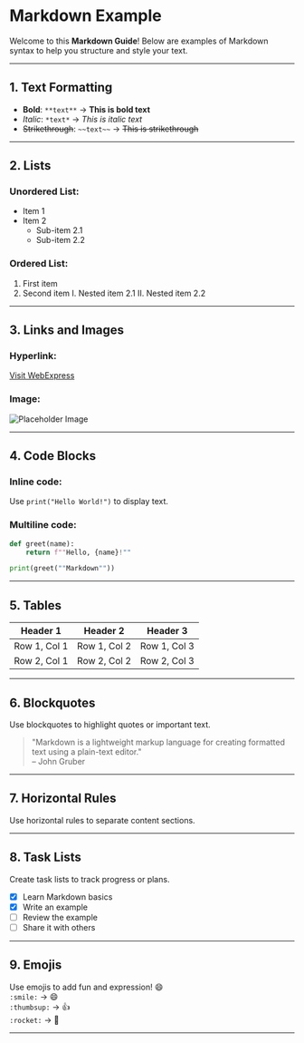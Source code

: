 ﻿# Markdown Example

Welcome to this **Markdown Guide**! Below are examples of Markdown syntax to help you structure and style your text.

---

## 1. Text Formatting

- **Bold**: `**text**` → **This is bold text**
- *Italic*: `*text*` → *This is italic text*
- ~~Strikethrough~~: `~~text~~` → ~~This is strikethrough~~

---

## 2. Lists

### Unordered List:
- Item 1
- Item 2
    - Sub-item 2.1
    - Sub-item 2.2

### Ordered List:
1. First item
2. Second item
    I. Nested item 2.1
    II. Nested item 2.2

---

## 3. Links and Images

### Hyperlink:
[Visit WebExpress](https://webexpress-framework.github.io/WebExpress.WebUI/)

### Image:
![Placeholder Image](https://raw.githubusercontent.com/webexpress-framework/WebExpress/refs/heads/main/icon.png)

---

## 4. Code Blocks

### Inline code:
Use `print("Hello World!")` to display text.

### Multiline code:
```python
def greet(name):
    return f""Hello, {name}!""

print(greet(""Markdown""))
```

---

## 5. Tables

| Header 1	   | Header 2     | Header 3     |
|--------------|--------------|--------------|
| Row 1, Col 1 | Row 1, Col 2 | Row 1, Col 3 |
| Row 2, Col 1 | Row 2, Col 2 | Row 2, Col 3 |

---

## 6. Blockquotes

Use blockquotes to highlight quotes or important text.

> "Markdown is a lightweight markup language for creating formatted text using a plain-text editor."  
> – John Gruber

---

## 7. Horizontal Rules

Use horizontal rules to separate content sections.

---

## 8. Task Lists

Create task lists to track progress or plans.

- [x] Learn Markdown basics
- [x] Write an example
- [ ] Review the example
- [ ] Share it with others

---

## 9. Emojis

Use emojis to add fun and expression! 😄  
`:smile:` → 😄  
`:thumbsup:` → 👍  
`:rocket:` → 🚀  

---